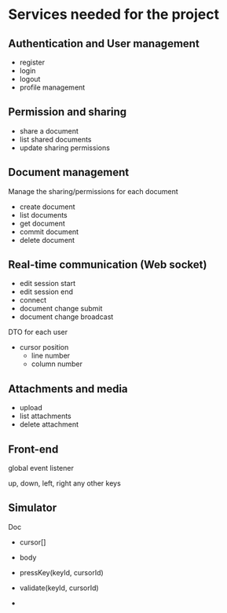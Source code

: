 # Services needed for the project

## Authentication and User management
- register
- login
- logout
- profile management

## Permission and sharing
- share a document
- list shared documents
- update sharing permissions

## Document management

Manage the sharing/permissions for each document

- create document
- list documents
- get document
- commit document
- delete document

## Real-time communication (Web socket)

- edit session start
- edit session end
- connect
- document change submit
- document change broadcast


DTO for each user

- cursor position
    - line number
    - column number


## Attachments and media

- upload
- list attachments
- delete attachment


## Front-end

global event listener

up, down, left, right
any other keys


## Simulator

Doc
- cursor[]
- body

- pressKey(keyId, cursorId)
- validate(keyId, cursorId)
- 